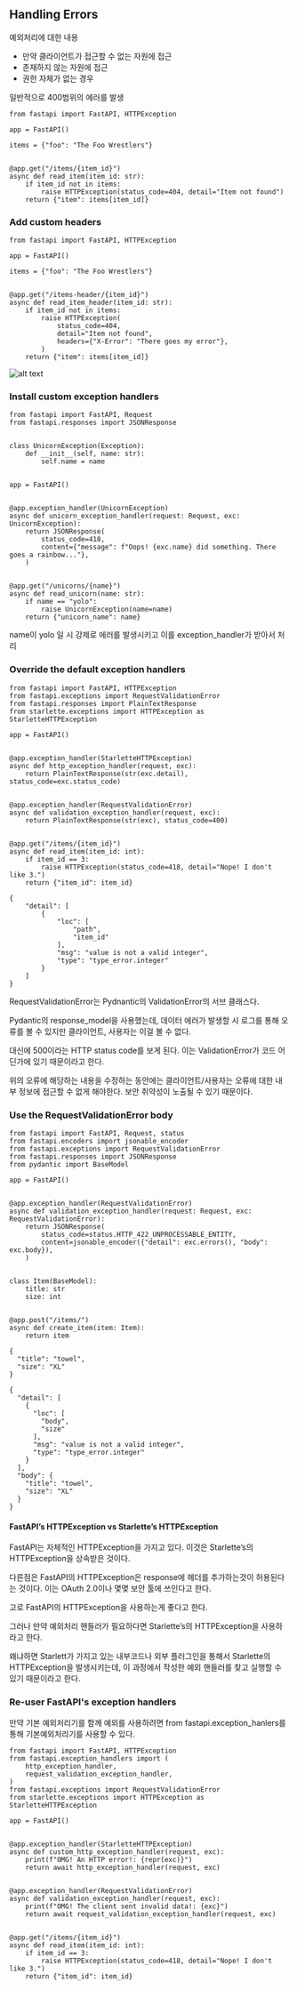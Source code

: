 ## Handling Errors

예외처리에 대한 내용
- 만약 클라이언트가 접근할 수 없는 자원에 접근
- 존재하지 않는 자원에 접근
- 권한 자체가 없는 경우

일반적으로 400범위의 에러를 발생

```
from fastapi import FastAPI, HTTPException

app = FastAPI()

items = {"foo": "The Foo Wrestlers"}


@app.get("/items/{item_id}")
async def read_item(item_id: str):
    if item_id not in items:
        raise HTTPException(status_code=404, detail="Item not found")
    return {"item": items[item_id]}
```

### Add custom headers

```
from fastapi import FastAPI, HTTPException

app = FastAPI()

items = {"foo": "The Foo Wrestlers"}


@app.get("/items-header/{item_id}")
async def read_item_header(item_id: str):
    if item_id not in items:
        raise HTTPException(
            status_code=404,
            detail="Item not found",
            headers={"X-Error": "There goes my error"},
        )
    return {"item": items[item_id]}
```

![alt text](../../ETC/error.png)

### Install custom exception handlers

```
from fastapi import FastAPI, Request
from fastapi.responses import JSONResponse


class UnicornException(Exception):
    def __init__(self, name: str):
        self.name = name


app = FastAPI()


@app.exception_handler(UnicornException)
async def unicorn_exception_handler(request: Request, exc: UnicornException):
    return JSONResponse(
        status_code=418,
        content={"message": f"Oops! {exc.name} did something. There goes a rainbow..."},
    )


@app.get("/unicorns/{name}")
async def read_unicorn(name: str):
    if name == "yolo":
        raise UnicornException(name=name)
    return {"unicorn_name": name}
```

name이 yolo 일 시 강제로 에러를 발생시키고 이를 exception_handler가 받아서 처리

### Override the default exception handlers

```
from fastapi import FastAPI, HTTPException
from fastapi.exceptions import RequestValidationError
from fastapi.responses import PlainTextResponse
from starlette.exceptions import HTTPException as StarletteHTTPException

app = FastAPI()


@app.exception_handler(StarletteHTTPException)
async def http_exception_handler(request, exc):
    return PlainTextResponse(str(exc.detail), status_code=exc.status_code)


@app.exception_handler(RequestValidationError)
async def validation_exception_handler(request, exc):
    return PlainTextResponse(str(exc), status_code=400)


@app.get("/items/{item_id}")
async def read_item(item_id: int):
    if item_id == 3:
        raise HTTPException(status_code=418, detail="Nope! I don't like 3.")
    return {"item_id": item_id}
```

```
{
    "detail": [
        {
            "loc": [
                "path",
                "item_id"
            ],
            "msg": "value is not a valid integer",
            "type": "type_error.integer"
        }
    ]
}
```

RequestValidationError는 Pydnantic의 ValidationError의 서브 클래스다.

Pydantic의 response_model을 사용했는데, 데이터 에러가 발생할 시 로그를 통해 오류를 볼 수 있지만 클라이언트, 사용자는 이걸 볼 수 없다.

대신에 500이라는 HTTP status code를 보게 된다. 이는 ValidationError가 코드 어딘가에 있기 때문이라고 한다.

위의 오류에 해당하는 내용을 수정하는 동안에는 클라이언트/사용자는 오류에 대한 내부 정보에 접근할 수 없게 해야한다. 보안 취약성이 노출될 수 있기 때문이다.

### Use the RequestValidationError body

```
from fastapi import FastAPI, Request, status
from fastapi.encoders import jsonable_encoder
from fastapi.exceptions import RequestValidationError
from fastapi.responses import JSONResponse
from pydantic import BaseModel

app = FastAPI()


@app.exception_handler(RequestValidationError)
async def validation_exception_handler(request: Request, exc: RequestValidationError):
    return JSONResponse(
        status_code=status.HTTP_422_UNPROCESSABLE_ENTITY,
        content=jsonable_encoder({"detail": exc.errors(), "body": exc.body}),
    )


class Item(BaseModel):
    title: str
    size: int


@app.post("/items/")
async def create_item(item: Item):
    return item
```

```
{
  "title": "towel",
  "size": "XL"
}
```

```
{
  "detail": [
    {
      "loc": [
        "body",
        "size"
      ],
      "msg": "value is not a valid integer",
      "type": "type_error.integer"
    }
  ],
  "body": {
    "title": "towel",
    "size": "XL"
  }
}
```

#### FastAPI’s HTTPException vs Starlette’s HTTPException
FastAPI는 자체적인 HTTPException을 가지고 있다. 이것은 Starlette’s의 HTTPException을 상속받은 것이다.

다른점은 FastAPI의 HTTPException은 response에 헤더를 추가하는것이 허용된다는 것이다. 이는 OAuth 2.0이나 몇몇 보안 툴에 쓰인다고 한다.

고로 FastAPI의 HTTPException을 사용하는게 좋다고 한다.

그러나 만약 예외처리 핸들러가 필요하다면 Starlette’s의 HTTPException을 사용하라고 한다.

왜냐하면 Starlett가 가지고 있는 내부코드나 외부 플러그인을 통해서 Starlette의 HTTPException을 발생시키는데, 이 과정에서 작성한 예외 핸들러를 찾고 실행할 수 있기 때문이라고 한다.

### Re-user FastAPI's exception handlers

만약 기본 예외처리기를 함께 예외를 사용하려면 from fastapi.exception_hanlers를 통해 기본예외처리기를 사용할 수 있다.

```
from fastapi import FastAPI, HTTPException
from fastapi.exception_handlers import (
    http_exception_handler,
    request_validation_exception_handler,
)
from fastapi.exceptions import RequestValidationError
from starlette.exceptions import HTTPException as StarletteHTTPException

app = FastAPI()


@app.exception_handler(StarletteHTTPException)
async def custom_http_exception_handler(request, exc):
    print(f"OMG! An HTTP error!: {repr(exc)}")
    return await http_exception_handler(request, exc)


@app.exception_handler(RequestValidationError)
async def validation_exception_handler(request, exc):
    print(f"OMG! The client sent invalid data!: {exc}")
    return await request_validation_exception_handler(request, exc)


@app.get("/items/{item_id}")
async def read_item(item_id: int):
    if item_id == 3:
        raise HTTPException(status_code=418, detail="Nope! I don't like 3.")
    return {"item_id": item_id}
```
